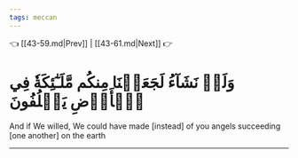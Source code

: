 ```yaml
---
tags: meccan
---
```


👈 [[43-59.md|Prev]] | [[43-61.md|Next]] 👉

# وَلَوۡ نَشَآءُ لَجَعَلۡنَا مِنكُم مَّلَـٰٓئِكَةٗ فِي ٱلۡأَرۡضِ يَخۡلُفُونَ

And if We willed, We could have made [instead] of you angels succeeding [one another] on the earth

---

